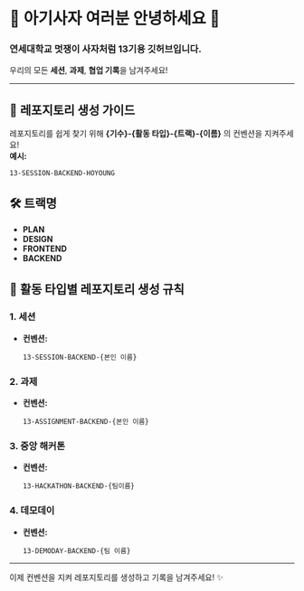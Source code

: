 # 🦁 아기사자 여러분 안녕하세요 👋  
### 연세대학교 멋쟁이 사자처럼 13기용 깃허브입니다.

우리의 모든 **세션**, **과제**, **협업 기록**을 남겨주세요!

---

## 📂 레포지토리 생성 가이드    
레포지토리를 쉽게 찾기 위해 **{기수}-{활동 타입}-{트랙}-{이름}** 의 컨벤션을 지켜주세요!  
**예시:**  
```
13-SESSION-BACKEND-HOYOUNG
```


## 🛠 트랙명
- **PLAN**  
- **DESIGN**  
- **FRONTEND**  
- **BACKEND**


     
## 📌 활동 타입별 레포지토리 생성 규칙

### 1. 세션
- **컨벤션:**  
  ```
  13-SESSION-BACKEND-{본인 이름}
  ```

### 2. 과제
- **컨벤션:**  
  ```
  13-ASSIGNMENT-BACKEND-{본인 이름}
  ```

### 3. 중앙 해커톤
- **컨벤션:**  
  ```
  13-HACKATHON-BACKEND-{팀이름}
  ```

### 4. 데모데이
- **컨벤션:**  
  ```
  13-DEMODAY-BACKEND-{팀 이름}
  ```

---

이제 컨벤션을 지켜 레포지토리를 생성하고 기록을 남겨주세요! ✨
